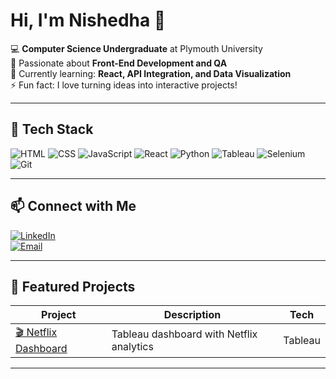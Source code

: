 # Hi, I'm Nishedha 👋  

💻 **Computer Science Undergraduate** at Plymouth University  
🎯 Passionate about **Front-End Development and QA**  
🌱 Currently learning: **React, API Integration, and Data Visualization**  
⚡ Fun fact: I love turning ideas into interactive projects!

---

## 🚀 Tech Stack  
![HTML](https://img.shields.io/badge/-HTML5-E34F26?logo=html5&logoColor=white)
![CSS](https://img.shields.io/badge/-CSS3-1572B6?logo=css3&logoColor=white)
![JavaScript](https://img.shields.io/badge/-JavaScript-F7DF1E?logo=javascript&logoColor=black)
![React](https://img.shields.io/badge/-React-61DAFB?logo=react&logoColor=black)
![Python](https://img.shields.io/badge/-Python-3776AB?logo=python&logoColor=white)
![Tableau](https://img.shields.io/badge/-Tableau-E97627?logo=tableau&logoColor=white)
![Selenium](https://img.shields.io/badge/-Selenium-43B02A?logo=selenium&logoColor=white)
![Git](https://img.shields.io/badge/-Git-F05032?logo=git&logoColor=white)

---

## 📫 Connect with Me  
[![LinkedIn](https://img.shields.io/badge/-LinkedIn-0A66C2?logo=linkedin&logoColor=white)](https://www.linkedin.com/in/nishedha-liyanage?lipi=urn%3Ali%3Apage%3Ad_flagship3_profile_view_base_contact_details%3Bo%2F0DauD2RFqej2FrFEdSew%3D%3D)  
[![Email](https://img.shields.io/badge/-Email-D14836?logo=gmail&logoColor=white)](mailto:nishedhaliyanage@gmail.com)  

---

## 📂 Featured Projects  

| Project | Description | Tech |
|---------|-------------|------|
| [🎬 Netflix Dashboard](https://github.com/username/netflix-dashboard) | Tableau dashboard with Netflix analytics | Tableau |


---

